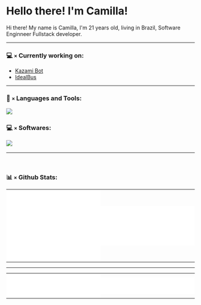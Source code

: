 <h1 align="left">Hello there! I'm Camilla!</h1>

<p>Hi there! My name is Camilla, I'm 21 years old, living in Brazil, Software Enginneer Fullstack developer.</p>

<hr/>

### 💻 `×` Currently working on:

- [Kazami Bot](https://kazami.xyz/)
- [IdealBus](https://github.com/ICEI-PUC-Minas-PPLES-TI/plf-es-2024-1-ti1-0385100-dificuldade-em-mobilidade-urbana)
  
<hr/>

### 🔗 `×` Languages and Tools:

  <p align="left">
    <img src='https://skillicons.dev/icons?i=ts,js,nodejs,py,java,c,cs,html,css,nextjs,react,flutter,mongodb,mysql' style="height: 40px;">
  </p>

### 💻 `×` Softwares:

  <p align="left">
    <img src='https://skillicons.dev/icons?i=visualstudio,vscode,ps,notion,obsidian,figma' style="height: 40px;"/>
  </p>
  <hr/>
  <br>
  
### 📊 `×` Github Stats:

<table>
  <tr>
      <td style="padding: 0; width=50%">
        <img align="center" src="/github-metrics.svg" alt="Metrics" width=100%>
    </td>
    <td style="padding: 0; width=50%">
        <img align="center" src="/metrics.plugin.isocalendar.fullyear.svg" alt="Metrics" style="padding: 0; width=100%">
    </td>
  </tr>
</table>
<hr/>
<table>
  <tr>
    <td style="padding: 0; width=50%">
        <img align="center" src="/metrics.plugin.languages.mostused.details.svg" alt="Metrics">
    </td>
    <td style="padding: 0; width=50%">
        <img align="center" src="/metrics.plugin.languages.recent.svg" alt="Metrics">
    </td>
   </tr>
</table>
